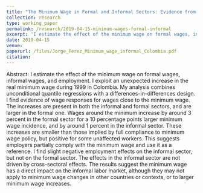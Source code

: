 ```yaml
---
title: "The Minimum Wage in Formal and Informal Sectors: Evidence from an Inflation Shock"
collection: research
type: working_paper
permalink: /research/2019-04-15-minimum-wages-formal-informal
excerpt: 'I estimate the effect of the minimum wage on formal wages, informal wages, and employment in Colombia. I exploit an unexpected increase in the real minimum wage during the 1999 Colombian economic crisis to estimate short- term effects of the minimum wage along the distribution of wages in both sectors. I find evidence of wage responses, with a stronger incidence in the formal sector. '
date: 2019-04-15
venue: 
paperurl: /files/Jorge_Perez_Minimum_wage_informal_Colombia.pdf
citation: 
---
```

Abstract: I estimate the effect of the minimum wage on formal wages, informal wages, and employment. I exploit an unexpected increase in the real minimum wage during 1999 in Colombia. My analysis combines unconditional quantile regressions with a differences-in-differences design. I find evidence of wage responses for wages close to the minimum wage. The increases are present in both the informal and formal sectors, and are larger in the formal one. Wages around the minimum increase by around 3 percent in the formal sector for a 10 percentage points larger minimum wage incidence, and by around 1 percent in the informal sector. These increases are smaller than those implied by full compliance to minimum wage policy, but positive for some unaffected workers. This suggests employers partially comply with the minimum wage and use it as a reference. I find slight negative employment effects on the informal sector, but not on the formal sector. The effects in the informal sector are not driven by cross-sectoral effects. The results suggest the minimum wage has a direct impact on the informal labor market, although they may not apply to minimum wage changes in other countries or contexts, or to larger minimum wage increases.

